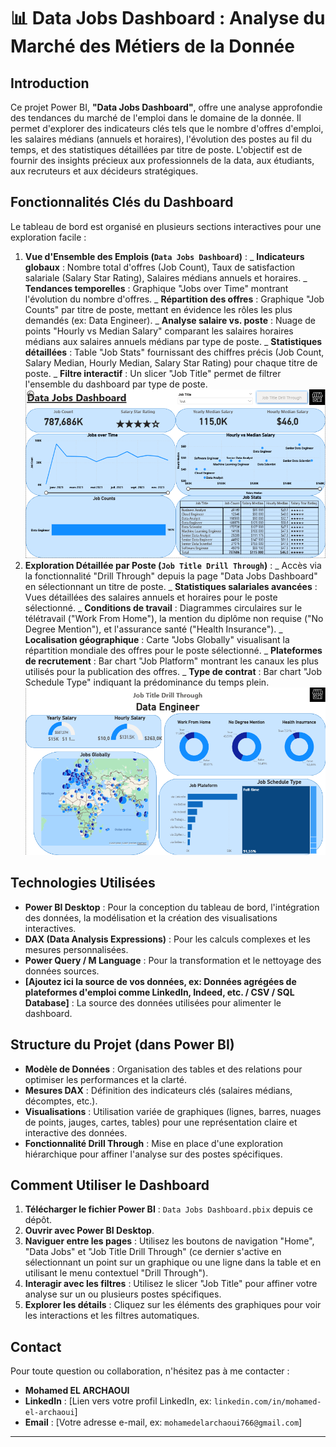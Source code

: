 # 📊 Data Jobs Dashboard : Analyse du Marché des Métiers de la Donnée

## Introduction

Ce projet Power BI, **"Data Jobs Dashboard"**, offre une analyse approfondie des tendances du marché de l'emploi dans le domaine de la donnée. Il permet d'explorer des indicateurs clés tels que le nombre d'offres d'emploi, les salaires médians (annuels et horaires), l'évolution des postes au fil du temps, et des statistiques détaillées par titre de poste. L'objectif est de fournir des insights précieux aux professionnels de la data, aux étudiants, aux recruteurs et aux décideurs stratégiques.

## Fonctionnalités Clés du Dashboard

Le tableau de bord est organisé en plusieurs sections interactives pour une exploration facile :

1.  **Vue d'Ensemble des Emplois (`Data Jobs Dashboard`)** :
    _ **Indicateurs globaux** : Nombre total d'offres (Job Count), Taux de satisfaction salariale (Salary Star Rating), Salaires médians annuels et horaires.
    _ **Tendances temporelles** : Graphique "Jobs over Time" montrant l'évolution du nombre d'offres.
    _ **Répartition des offres** : Graphique "Job Counts" par titre de poste, mettant en évidence les rôles les plus demandés (ex: Data Engineer).
    _ **Analyse salaire vs. poste** : Nuage de points "Hourly vs Median Salary" comparant les salaires horaires médians aux salaires annuels médians par type de poste.
    _ **Statistiques détaillées** : Table "Job Stats" fournissant des chiffres précis (Job Count, Salary Median, Hourly Median, Salary Star Rating) pour chaque titre de poste.
    _ **Filtre interactif** : Un slicer "Job Title" permet de filtrer l'ensemble du dashboard par type de poste.
    ![Dashboard page 1](/images/Dashboard.png)
2.  **Exploration Détaillée par Poste (`Job Title Drill Through`)** :
    _ Accès via la fonctionnalité "Drill Through" depuis la page "Data Jobs Dashboard" en sélectionnant un titre de poste.
    _ **Statistiques salariales avancées** : Vues détaillées des salaires annuels et horaires pour le poste sélectionné.
    _ **Conditions de travail** : Diagrammes circulaires sur le télétravail ("Work From Home"), la mention du diplôme non requise ("No Degree Mention"), et l'assurance santé ("Health Insurance").
    _ **Localisation géographique** : Carte "Jobs Globally" visualisant la répartition mondiale des offres pour le poste sélectionné.
    _ **Plateformes de recrutement** : Bar chart "Job Platform" montrant les canaux les plus utilisés pour la publication des offres.
    _ **Type de contrat** : Bar chart "Job Schedule Type" indiquant la prédominance du temps plein.
    ![Dashboard page 2](/images/job_drill.png)

## Technologies Utilisées

- **Power BI Desktop** : Pour la conception du tableau de bord, l'intégration des données, la modélisation et la création des visualisations interactives.
- **DAX (Data Analysis Expressions)** : Pour les calculs complexes et les mesures personnalisées.
- **Power Query / M Language** : Pour la transformation et le nettoyage des données sources.
- **[Ajoutez ici la source de vos données, ex: Données agrégées de plateformes d'emploi comme LinkedIn, Indeed, etc. / CSV / SQL Database]** : La source des données utilisées pour alimenter le dashboard.

## Structure du Projet (dans Power BI)

- **Modèle de Données** : Organisation des tables et des relations pour optimiser les performances et la clarté.
- **Mesures DAX** : Définition des indicateurs clés (salaires médians, décomptes, etc.).
- **Visualisations** : Utilisation variée de graphiques (lignes, barres, nuages de points, jauges, cartes, tables) pour une représentation claire et interactive des données.
- **Fonctionnalité Drill Through** : Mise en place d'une exploration hiérarchique pour affiner l'analyse sur des postes spécifiques.

## Comment Utiliser le Dashboard

1.  **Télécharger le fichier Power BI** : `Data Jobs Dashboard.pbix` depuis ce dépôt.
2.  **Ouvrir avec Power BI Desktop**.
3.  **Naviguer entre les pages** : Utilisez les boutons de navigation "Home", "Data Jobs" et "Job Title Drill Through" (ce dernier s'active en sélectionnant un point sur un graphique ou une ligne dans la table et en utilisant le menu contextuel "Drill Through").
4.  **Interagir avec les filtres** : Utilisez le slicer "Job Title" pour affiner votre analyse sur un ou plusieurs postes spécifiques.
5.  **Explorer les détails** : Cliquez sur les éléments des graphiques pour voir les interactions et les filtres automatiques.

## Contact

Pour toute question ou collaboration, n'hésitez pas à me contacter :

- **Mohamed EL ARCHAOUI**
- **LinkedIn** : [Lien vers votre profil LinkedIn, ex: `linkedin.com/in/mohamed-el-archaoui`]
- **Email** : [Votre adresse e-mail, ex: `mohamedelarchaoui766@gmail.com`]

---
